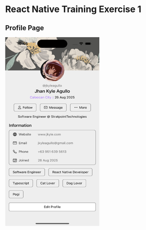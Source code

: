 # React Native Training Exercise 1
## Profile Page
<img src="./assets/profilepage.png" alt="Profile Page" width="300" height="600">
